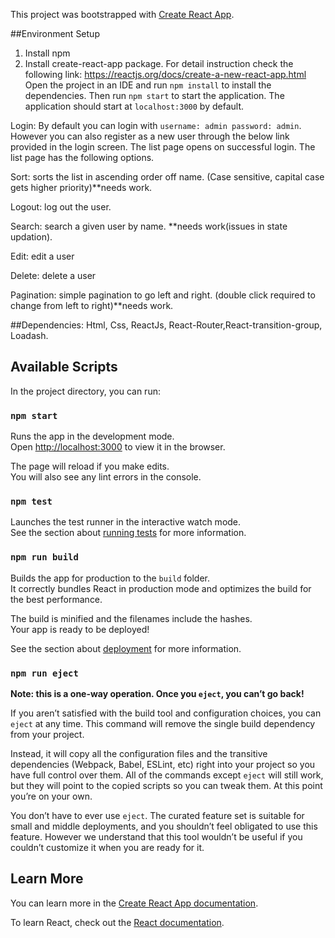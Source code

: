 This project was bootstrapped with [Create React App](https://github.com/facebook/create-react-app).

##Environment Setup
1.	Install npm
2.	Install create-react-app package. 
For detail instruction check the following link: https://reactjs.org/docs/create-a-new-react-app.html
Open the project in an IDE and run `npm install` to install the dependencies.
Then run `npm start` to start the application. The application should start at `localhost:3000` by default.

Login: By default you can login with `username: admin password: admin`. However you can also register as a new user through the below link provided in the login screen.
The list page opens on successful login. The list page has the following options.

Sort: sorts the list in ascending order off name. (Case sensitive, capital case gets higher priority)**needs work.

Logout: log out the user.

Search: search a given user by name. **needs work(issues in state updation).

Edit: edit a user

Delete: delete a user

Pagination: simple pagination to go left and right. (double click required to change from left to right)**needs work.

##Dependencies: Html, Css, ReactJs, React-Router,React-transition-group, Loadash.


## Available Scripts

In the project directory, you can run:

### `npm start`

Runs the app in the development mode.<br>
Open [http://localhost:3000](http://localhost:3000) to view it in the browser.

The page will reload if you make edits.<br>
You will also see any lint errors in the console.

### `npm test`

Launches the test runner in the interactive watch mode.<br>
See the section about [running tests](https://facebook.github.io/create-react-app/docs/running-tests) for more information.

### `npm run build`

Builds the app for production to the `build` folder.<br>
It correctly bundles React in production mode and optimizes the build for the best performance.

The build is minified and the filenames include the hashes.<br>
Your app is ready to be deployed!

See the section about [deployment](https://facebook.github.io/create-react-app/docs/deployment) for more information.

### `npm run eject`

**Note: this is a one-way operation. Once you `eject`, you can’t go back!**

If you aren’t satisfied with the build tool and configuration choices, you can `eject` at any time. This command will remove the single build dependency from your project.

Instead, it will copy all the configuration files and the transitive dependencies (Webpack, Babel, ESLint, etc) right into your project so you have full control over them. All of the commands except `eject` will still work, but they will point to the copied scripts so you can tweak them. At this point you’re on your own.

You don’t have to ever use `eject`. The curated feature set is suitable for small and middle deployments, and you shouldn’t feel obligated to use this feature. However we understand that this tool wouldn’t be useful if you couldn’t customize it when you are ready for it.

## Learn More

You can learn more in the [Create React App documentation](https://facebook.github.io/create-react-app/docs/getting-started).

To learn React, check out the [React documentation](https://reactjs.org/).
